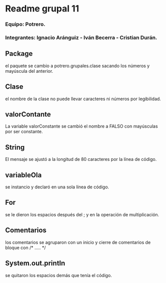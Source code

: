 # Readme grupal 11
### Equipo: Potrero.
### Integrantes: Ignacio Aránguiz - Iván Becerra - Cristian Durán.

## Package
el paquete se cambio a potrero.grupales.clase sacando los números y mayúscula del anterior.
## Clase
el nombre de la clase no puede llevar caracteres ni números por legibilidad.
## valorContante
La variable valorConstante se cambió el nombre a FALSO con mayúsculas por ser constante.
## String
El mensaje se ajustó a la longitud de 80 caracteres por la línea de código.
## variableOla
se instancio y declaró en una sola línea de código.
## For
se le dieron los espacios después del ; y en la operación de multiplicación.
## Comentarios
los comentarios se agruparon con un inicio y cierre de comentarios de bloque con /* ..... */
## System.out.println
se quitaron los espacios demás que tenía el código.
